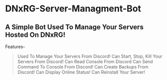 # DNxRG-Server-Managment-Bot
## A Simple Bot Used To Manage Your Servers Hosted On DNxRG!


Features-
> Used To Manage Your Servers From Discord!
> Can Start, Stop, Kill Your Servers From Discord!
> Can Read Console From Discord
> Can Send Command To Console From Discord!
> Can Create Backups From Discord!
> Can Display Online Status!
> Can Reinstall Your Server!
